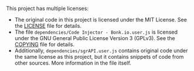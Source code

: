This project has multiple licenses:

- The original code in this project is licensed under the MIT License. See the [LICENSE](LICENSE) file for details.
- The file `dependencies/Code Injector - Bonk.io.user.js` is licensed under the GNU General Public License Version 3 (GPLv3). See the [COPYING](COPYING) file for details.
- Additionally, `dependencies/sgrAPI.user.js` contains original code under the same license as this project, but it contains snippets of code from other sources. More information in the file itself.
